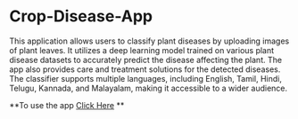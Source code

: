 # Crop-Disease-App
This application allows users to classify plant diseases by uploading images of plant leaves. It utilizes a deep learning model trained on various plant disease datasets to accurately predict the disease affecting the plant. The app also provides care and treatment solutions for the detected diseases. The classifier supports multiple languages, including English, Tamil, Hindi, Telugu, Kannada, and Malayalam, making it accessible to a wider audience.


**To use the app [Click Here](https://lord-modh-crop-disease-app-app-edzirr.streamlit.app)
**

